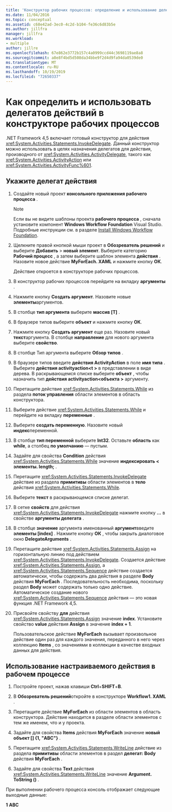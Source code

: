 ```yaml
---
title: 'Конструктор рабочих процессов: определение и использование делегатов действий'
ms.date: 11/04/2016
ms.topic: conceptual
ms.assetid: c68e42ad-3ec0-4c2d-b104-fe36c6d83b5e
ms.author: jillfra
manager: jillfra
ms.workload:
- multiple
author: jillre
ms.openlocfilehash: 67e862e3772b157c4a0999ccd44c3698119ae8a8
ms.sourcegitcommit: a8e8f4bd5d508da34bbe9f2d4d9fa94da0539de0
ms.translationtype: MT
ms.contentlocale: ru-RU
ms.lasthandoff: 10/19/2019
ms.locfileid: "72650337"
---
```

# <a name="how-to-define-and-consume-activity-delegates-in-the-workflow-designer"></a>Как определить и использовать делегатов действий в конструкторе рабочих процессов

.NET Framework 4,5 включает готовый конструктор для действия <xref:System.Activities.Statements.InvokeDelegate>. Данный конструктор можно использовать в целях назначения делегатов для действия, производного от <xref:System.Activities.ActivityDelegate>, такого как <xref:System.Activities.ActivityAction> или <xref:System.Activities.ActivityFunc%601>.

## <a name="define-an-activity-delegate"></a>Укажите делегат действия

1. Создайте новый проект **консольного приложения рабочего процесса** .

   > [!NOTE]
   > Если вы не видите шаблоны проекта **рабочего процесса** , сначала установите компонент **Windows Workflow Foundation** Visual Studio. Подробные инструкции см. в разделе [Install Windows Workflow Foundation](developing-applications-with-the-workflow-designer.md#install-windows-workflow-foundation).

3. Щелкните правой кнопкой мыши проект в **Обозреватель решений** и выберите **Добавить** > **новый элемент**. Выберите категорию **Рабочий процесс** , а затем выберите шаблон элемента **действия** . Назовите новое действие **MyForEach. XAML** и нажмите кнопку **ОК**.

   Действие откроется в конструкторе рабочих процессов.

4. В конструктор рабочих процессов перейдите на вкладку **аргументы** .

5. Нажмите кнопку **Создать аргумент**. Назовите новые **элементы**аргументов.

6. В столбце **тип аргумента** выберите **массив [T]** .

7. В браузере типов выберите **объект** и нажмите кнопку **ОК**.

8. Нажмите кнопку **Создать аргумент** еще раз. Назовите новый **текст**аргумента. В столбце **направление** для нового аргумента выберите **свойство**.

9. В столбце Тип аргумента выберите **Обзор типов** .

10. В браузере типов введите **действия ActivityAction** в поле **имя типа** . Выберите **действия activityaction\<t >** в представлении в виде дерева. В раскрывающемся списке выберите **объект** , чтобы назначить тип **действия activityaction\<объекта >** аргументу.

11. Перетащите действие <xref:System.Activities.Statements.While> из раздела **поток управления** области элементов в область конструктора.

12. Выберите действие <xref:System.Activities.Statements.While> и перейдите на вкладку **переменные** .

13. Выберите **создать переменную**. Назовите новый **индекс**переменной.

14. В столбце **тип переменной** выберите **Int32**. Оставьте **область** как **while**, а столбец **по умолчанию** — пустым.

15. Задайте для свойства **Condition** действия <xref:System.Activities.Statements.While> значение **индексировать < элементы. length;** .

16. Перетащите <xref:System.Activities.Statements.InvokeDelegate> действие из раздела **примитивы** области элементов в **тело** действия <xref:System.Activities.Statements.While>.

17. Выберите **текст** в раскрывающемся списке делегат.

18. В сетке **свойств** для действия <xref:System.Activities.Statements.InvokeDelegate> нажмите кнопку **...** в свойстве **аргументы делегата** .

19. В столбце **значение** аргумента именованный **аргумент**введите **элементы [index]** . Нажмите кнопку **ОК** , чтобы закрыть диалоговое окно **DelegateArguments** .

20. Перетащите действие <xref:System.Activities.Statements.Assign> на горизонтальную линию под действием <xref:System.Activities.Statements.InvokeDelegate>. Создается действие <xref:System.Activities.Statements.Assign>, а <xref:System.Activities.Statements.Sequence> действие создается автоматически, чтобы содержать два действия в разделе **Body** действия **MyForEach** . Последовательность необходима, поскольку раздел **Body** может содержать только одно действие. Автоматическое создание нового <xref:System.Activities.Statements.Sequence> действия — это новая функция .NET Framework 4,5.

21. Присвойте свойству **для** действия <xref:System.Activities.Statements.Assign> значение **index**. Установите свойство **value** действия **Assign** в значение **index + 1**.

    Пользовательское действие **MyForEach** вызывает произвольное действие один раз для каждого значения, переданного в него через коллекцию **Items** , со значениями в коллекции в качестве входных данных для действия.

## <a name="use-the-custom-activity-in-a-workflow"></a>Использование настраиваемого действия в рабочем процессе

1. Постройте проект, нажав клавиши **Ctrl**+**SHIFT**+**B**.

2. В **Обозреватель решений**откройте в конструкторе **Workflow1. XAML** .

3. Перетащите действие **MyForEach** из области элементов в область конструктора. Действие находится в разделе области элементов с тем же именем, что и у проекта.

4. Задайте для свойства **Items** действия **MyForEach** значение **новый объект [] {1, "ABC"}** .

5. Перетащите <xref:System.Activities.Statements.WriteLine> действие из раздела **примитивы** области элементов в раздел **делегат: Body** действия **MyForEach** .

6. Задайте для свойства **Text** действия <xref:System.Activities.Statements.WriteLine> значение **Argument. ToString ()** .

При выполнении рабочего процесса консоль отображает следующие выходные данные:

**1**
**ABC**